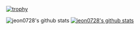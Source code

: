 [![trophy](https://github-profile-trophy.vercel.app/?username=jeon0728)](https://github.com/ryo-ma/github-profile-trophy)

![jeon0728's github stats](https://github-readme-stats.vercel.app/api?username=jeon0728&show_icons=true)
[![jeon0728's github stats](https://github-readme-stats.vercel.app/api/top-langs/?username=jeon0728&show_icons=true&hide_border=true&title_color=004386&icon_color=004386&layout=compact)](https://github.com/jeon0728)

<!--
**jeon0728/jeon0728** is a ✨ _special_ ✨ repository because its `README.md` (this file) appears on your GitHub profile.

Here are some ideas to get you started:

- 🔭 I’m currently working on ...
- 🌱 I’m currently learning ...
- 👯 I’m looking to collaborate on ...
- 🤔 I’m looking for help with ...
- 💬 Ask me about ...
- 📫 How to reach me: ...
- 😄 Pronouns: ...
- ⚡ Fun fact: ...
-->
